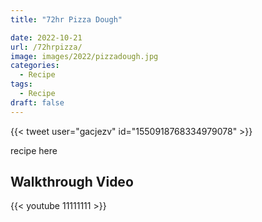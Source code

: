```yaml
---
title: "72hr Pizza Dough"

date: 2022-10-21
url: /72hrpizza/
image: images/2022/pizzadough.jpg
categories:
  - Recipe
tags:
  - Recipe
draft: false
---
```

<!--more-->

{{< tweet user="gacjezv" id="1550918768334979078" >}}


recipe here



## Walkthrough Video

{{< youtube 11111111 >}}